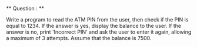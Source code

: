 ** Question : **

Write a program to read the ATM PIN from the user, then check if the PIN is equal to 1234. If the answer is yes, display the balance to the user. If the answer is no, print 'Incorrect PIN' and ask the user to enter it again, allowing a maximum of 3 attempts. Assume that the balance is 7500.